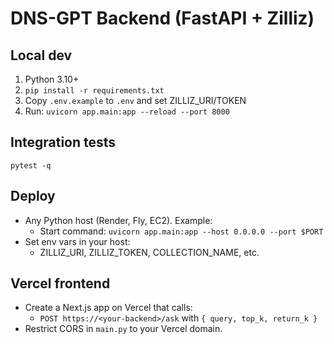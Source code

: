 # DNS-GPT Backend (FastAPI + Zilliz)

## Local dev
1) Python 3.10+
2) `pip install -r requirements.txt`
3) Copy `.env.example` to `.env` and set ZILLIZ_URI/TOKEN
4) Run: `uvicorn app.main:app --reload --port 8000`

## Integration tests
`pytest -q`

## Deploy
- Any Python host (Render, Fly, EC2). Example:
  - Start command: `uvicorn app.main:app --host 0.0.0.0 --port $PORT`
- Set env vars in your host:
  - ZILLIZ_URI, ZILLIZ_TOKEN, COLLECTION_NAME, etc.

## Vercel frontend
- Create a Next.js app on Vercel that calls:
  - `POST https://<your-backend>/ask` with `{ query, top_k, return_k }`
- Restrict CORS in `main.py` to your Vercel domain.

